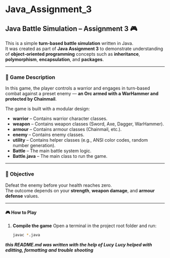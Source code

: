 # Java_Assignment_3

## Java Battle Simulation – Assignment 3 🎮

This is a simple **turn-based battle simulation** written in Java.  
It was created as part of **Java Assignment 3** to demonstrate understanding of **object-oriented programming** concepts such as **inheritance**, **polymorphism**, **encapsulation**, and **packages**.

---

### 📜 Game Description

In this game, the player controls a warrior and engages in turn-based combat against a preset enemy — **an Orc armed with a WarHammer and protected by Chainmail**.  

The game is built with a modular design:
- **warrior** – Contains warrior character classes.
- **weapon** – Contains weapon classes (Sword, Axe, Dagger, WarHammer).
- **armour** – Contains armour classes (Chainmail, etc.).
- **enemy** – Contains enemy classes.
- **utility** – Contains helper classes (e.g., ANSI color codes, random number generation).
- **Battle** – The main battle system logic.
- **Battle.java** – The main class to run the game.

---

### 🎯 Objective

Defeat the enemy before your health reaches zero.  
The outcome depends on your **strength**, **weapon damage**, and **armour defense** values.

---

#### 🎮 How to Play

1. **Compile the game**
   Open a terminal in the project root folder and run:
   ```bash
   javac *.java

***this README.md was written with the help of Lucy***
***Lucy helped with editting, formatting and trouble shooting***
